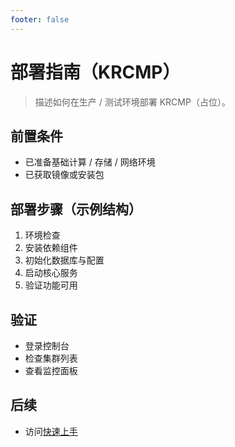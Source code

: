 ```yaml
---
footer: false
---
```


<!-- legacy anchors -->
<span id="安装指南" style="display:none"></span>
<span id="部署文档" style="display:none"></span>
# 部署指南（KRCMP）

> 描述如何在生产 / 测试环境部署 KRCMP（占位）。

## 前置条件
- 已准备基础计算 / 存储 / 网络环境
- 已获取镜像或安装包

## 部署步骤（示例结构）
1. 环境检查
2. 安装依赖组件
3. 初始化数据库与配置
4. 启动核心服务
5. 验证功能可用

## 验证
- 登录控制台
- 检查集群列表
- 查看监控面板

## 后续
- 访问[快速上手](./quick-start.md)

